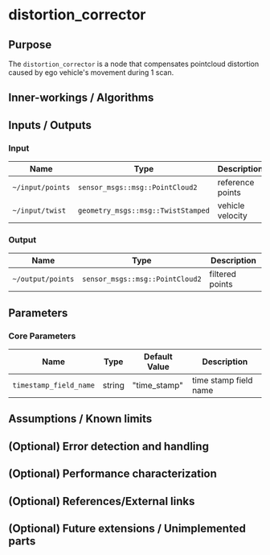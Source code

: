 # distortion_corrector

## Purpose

The `distortion_corrector` is a node that compensates pointcloud distortion caused by ego vehicle's movement during 1 scan.

## Inner-workings / Algorithms

## Inputs / Outputs

### Input

| Name             | Type                               | Description      |
| ---------------- | ---------------------------------- | ---------------- |
| `~/input/points` | `sensor_msgs::msg::PointCloud2`    | reference points |
| `~/input/twist`  | `geometry_msgs::msg::TwistStamped` | vehicle velocity |

### Output

| Name              | Type                            | Description     |
| ----------------- | ------------------------------- | --------------- |
| `~/output/points` | `sensor_msgs::msg::PointCloud2` | filtered points |

## Parameters

### Core Parameters

| Name                   | Type   | Default Value | Description           |
| ---------------------- | ------ | ------------- | --------------------- |
| `timestamp_field_name` | string | "time_stamp"  | time stamp field name |

## Assumptions / Known limits

## (Optional) Error detection and handling

## (Optional) Performance characterization

## (Optional) References/External links

## (Optional) Future extensions / Unimplemented parts
